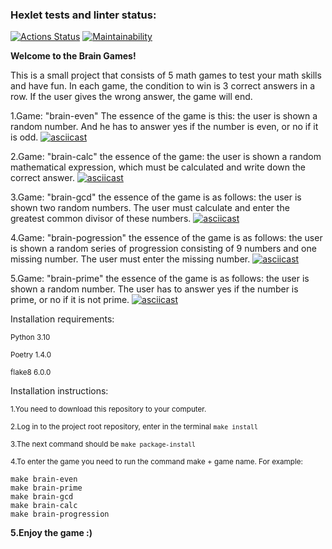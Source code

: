 ### Hexlet tests and linter status:
[![Actions Status](https://github.com/BogdanBarylo/python-project-49/workflows/hexlet-check/badge.svg)](https://github.com/BogdanBarylo/python-project-49/actions)
[![Maintainability](https://api.codeclimate.com/v1/badges/2a70682bb988c23a2b18/maintainability)](https://codeclimate.com/github/BogdanBarylo/python-project-49/maintainability)

**Welcome to the Brain Games!**

This is a small project that consists of 5 math games to test your math skills and have fun.
In each game, the condition to win is 3 correct answers in a row. If the user gives the wrong answer, the game will end. 

1.Game: "brain-even" The essence of the game is this: the user is shown a random number.
And he has to answer yes if the number is even, or no if it is odd.
[![asciicast](https://asciinema.org/a/YQ5xhbM1kW4ArgDkb5Bl0Zt9Z.svg)](https://asciinema.org/a/YQ5xhbM1kW4ArgDkb5Bl0Zt9Z)

2.Game: "brain-calc" the essence of the game: the user is shown a random mathematical expression, which must be calculated and write down the correct answer.
[![asciicast](https://asciinema.org/a/E3udXd1PvdZqCvQ68ACDfeJ7Q.svg)](https://asciinema.org/a/E3udXd1PvdZqCvQ68ACDfeJ7Q)

3.Game: "brain-gcd" the essence of the game is as follows: the user is shown two random numbers. The user must calculate and enter the greatest common divisor of these numbers.
[![asciicast](https://asciinema.org/a/VAQzgia7gZCuk9wxztw57YIbb.svg)](https://asciinema.org/a/VAQzgia7gZCuk9wxztw57YIbb)

4.Game: "brain-pogression" the essence of the game is as follows: the user is shown a random series of progression consisting of 9 numbers and one missing number. The user must enter the missing number.
[![asciicast](https://asciinema.org/a/S8KNyibH5QuTiRnBsp57Oi4Ol.svg)](https://asciinema.org/a/S8KNyibH5QuTiRnBsp57Oi4Ol)

5.Game: "brain-prime" the essence of the game is as follows: the user is shown a random number. The user has to answer yes if the number is prime, or no if it is not prime.
[![asciicast](https://asciinema.org/a/0pdE5ugqw9L7BwNlpyVGzgnr0.svg)](https://asciinema.org/a/0pdE5ugqw9L7BwNlpyVGzgnr0)


Installation requirements:

<sub>Python 3.10</sub>

<sub>Poetry 1.4.0</sub>

<sub>flake8 6.0.0</sub>


Installation instructions:

<sub>1.You need to download this repository to your computer.</sub>

<sub>2.Log in to the project root repository, enter in the terminal  ```make install```</sub>

<sub>3.The next command should be ```make package-install```</sub>

<sub>4.To enter the game you need to run the command make + game name. For example:</sub>
```
make brain-even
make brain-prime
make brain-gcd
make brain-calc
make brain-progression
```
**5.Enjoy the game :)**

